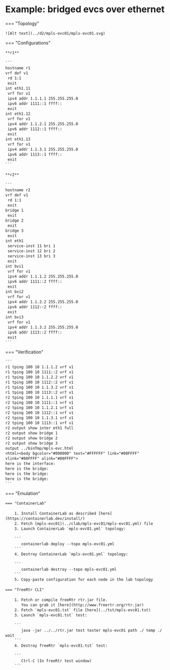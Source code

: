 # Example: bridged evcs over ethernet

=== "Topology"

    ![Alt text](../d2/mpls-evc01/mpls-evc01.svg)

=== "Configurations"

    **r1**

    ```
    hostname r1
    vrf def v1
     rd 1:1
     exit
    int eth1.11
     vrf for v1
     ipv4 addr 1.1.1.1 255.255.255.0
     ipv6 addr 1111::1 ffff::
     exit
    int eth1.12
     vrf for v1
     ipv4 addr 1.1.2.1 255.255.255.0
     ipv6 addr 1112::1 ffff::
     exit
    int eth1.13
     vrf for v1
     ipv4 addr 1.1.3.1 255.255.255.0
     ipv6 addr 1113::1 ffff::
     exit
    ```

    **r2**

    ```
    hostname r2
    vrf def v1
     rd 1:1
     exit
    bridge 1
     exit
    bridge 2
     exit
    bridge 3
     exit
    int eth1
     service-inst 11 bri 1
     service-inst 12 bri 2
     service-inst 13 bri 3
     exit
    int bvi1
     vrf for v1
     ipv4 addr 1.1.1.2 255.255.255.0
     ipv6 addr 1111::2 ffff::
     exit
    int bvi2
     vrf for v1
     ipv4 addr 1.1.2.2 255.255.255.0
     ipv6 addr 1112::2 ffff::
     exit
    int bvi3
     vrf for v1
     ipv4 addr 1.1.3.2 255.255.255.0
     ipv6 addr 1113::2 ffff::
     exit
    ```

=== "Verification"

    ```
    r1 tping 100 10 1.1.1.2 vrf v1
    r1 tping 100 10 1111::2 vrf v1
    r1 tping 100 10 1.1.2.2 vrf v1
    r1 tping 100 10 1112::2 vrf v1
    r1 tping 100 10 1.1.3.2 vrf v1
    r1 tping 100 10 1113::2 vrf v1
    r2 tping 100 10 1.1.1.1 vrf v1
    r2 tping 100 10 1111::1 vrf v1
    r2 tping 100 10 1.1.2.1 vrf v1
    r2 tping 100 10 1112::1 vrf v1
    r2 tping 100 10 1.1.3.1 vrf v1
    r2 tping 100 10 1113::1 vrf v1
    r2 output show inter eth1 full
    r2 output show bridge 1
    r2 output show bridge 2
    r2 output show bridge 3
    output ../binTmp/mpls-evc.html
    <html><body bgcolor="#000000" text="#FFFFFF" link="#00FFFF" vlink="#00FFFF" alink="#00FFFF">
    here is the interface:
    here is the bridge:
    here is the bridge:
    here is the bridge:
    ```

=== "Emulation"

    === "ContainerLab"

        1. Install ContainerLab as described [here](https://containerlab.dev/install/)  
        2. Fetch [mpls-evc01](../clab/mpls-evc01/mpls-evc01.yml) file  
        3. Launch ContainerLab `mpls-evc01.yml` topology:  

        ```
           containerlab deploy --topo mpls-evc01.yml  
        ```
        4. Destroy ContainerLab `mpls-evc01.yml` topology:  

        ```
           containerlab destroy --topo mpls-evc01.yml  
        ```
        5. Copy-paste configuration for each node in the lab topology

    === "freeRtr CLI"

        1. Fetch or compile freeRtr rtr.jar file.  
           You can grab it [here](http://www.freertr.org/rtr.jar)  
        2. Fetch `mpls-evc01.tst` file [here](../tst/mpls-evc01.tst)  
        3. Launch `mpls-evc01.tst` test:  

        ```
           java -jar ../../rtr.jar test tester mpls-evc01 path ./ temp ./ wait
        ```
        4. Destroy freeRtr `mpls-evc01.tst` test:  

        ```
           Ctrl-C (In freeRtr test window)
        ```

